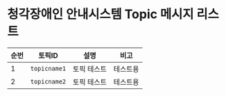 # 청각장애인 안내시스템 Topic 메시지 리스트
|순번|토픽ID|설명|비고|
|------|---|---|---|
|1|`topicname1`|토픽 테스트|테스트용|
|2|`topicname2`|토픽 테스트|테스트용|

